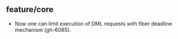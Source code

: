 ## feature/core

* Now one can limit execution of DML requests with fiber deadline mechanism (gh-6085).
